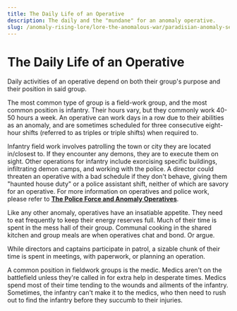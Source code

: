 ```yaml
---
title: The Daily Life of an Operative
description: The daily and the "mundane" for an anomaly operative.
slug: /anomaly-rising-lore/lore-the-anomalous-war/paradisian-anomaly-security/the-daily-life-of-an-operative
---
```


# The Daily Life of an Operative

Daily activities of an operative depend on both their group's purpose and their position in said group.

The most common type of group is a field-work group, and the most common position is infantry. Their hours vary, but they commonly work 40-50 hours a week. An operative can work days in a row due to their abilities as an anomaly, and are sometimes scheduled for three consecutive eight-hour shifts (referred to as triples or triple shifts) when required to.

Infantry field work involves patrolling the town or city they are located in/closest to. If they encounter any demons, they are to execute them on sight. Other operations for infantry include exorcising specific buildings, infiltrating demon camps, and working with the police. A director could threaten an operative with a bad schedule if they don't behave, giving them "haunted house duty" or a police assistant shift, neither of which are savory for an operative. For more information on operatives and police work, please refer to [**The Police Force and Anomaly Operatives**](/docs/anomaly-rising-lore/lore-the-anomalous-war/everyone-else/the-police-force-and-anomaly-operatives).

Like any other anomaly, operatives have an insatiable appetite. They need to eat frequently to keep their energy reserves full. Much of their time is spent in the mess hall of their group. Communal cooking in the shared kitchen and group meals are when operatives chat and bond. Or argue.

While directors and captains participate in patrol, a sizable chunk of their time is spent in meetings, with paperwork, or planning an operation.

A common position in fieldwork groups is the medic. Medics aren't on the battlefield unless they're called in for extra help in desperate times. Medics spend most of their time tending to the wounds and ailments of the infantry. Sometimes, the infantry can't make it to the medics, who then need to rush out to find the infantry before they succumb to their injuries.